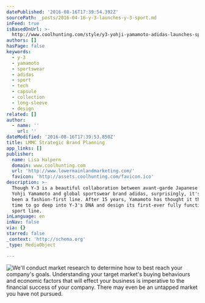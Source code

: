 ```yaml
---
datePublished: '2016-08-16T17:39:54.392Z'
sourcePath: _posts/2016-04-16-y-3-launches-y-3-sport.md
inFeed: true
isBasedOnUrl: >-
  http://www.coolhunting.com/style/y3-yohji-yamamoto-adidas-launches-sportswear-ss16
authors: []
hasPage: false
keywords:
  - y-3
  - yamamoto
  - sportswear
  - adidas
  - sport
  - tech
  - capsule
  - collection
  - long-sleeve
  - design
related: []
author:
  - name: ''
    url: ''
dateModified: '2016-08-16T17:39:53.850Z'
title: LMMC Strategic Brand Planning
app_links: []
publisher:
  name: Lisa Halpern
  domain: www.coolhunting.com
  url: 'http://www.lowermainlandmarketing.com/'
  favicon: 'http://assets.coolhunting.com/favicon.ico'
description: >-
  Though Y-3 is a beautiful collaboration between avant-garde Japanese designer
  Yohji Yamamoto and global sportswear brand adidas, surprisingly, it's always
  been a fashion-first line. After 15 years, Yamamoto has thought it the proper
  time to go deep into Y-3's DNA and design its first-ever fully functional
  sport line.
inLanguage: en
inNav: false
via: {}
starred: false
_context: 'http://schema.org'
_type: MediaObject

---
```

![We'll conduct market research to determine how to best reach your company's goals. Understanding your target market's buying behaviours and economic factors that will effect your business is imperative to the financial success of your company. There may even be an untapped market you have not pursued.](https://the-grid-user-content.s3-us-west-2.amazonaws.com/12c07d6e-3535-4685-8fb9-9df80d057492.png)
